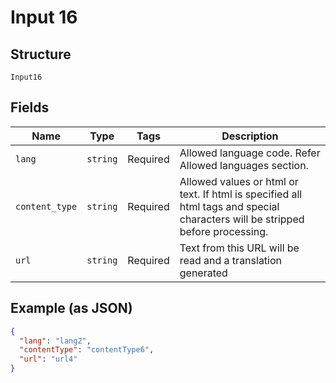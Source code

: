 
# Input 16

## Structure

`Input16`

## Fields

| Name | Type | Tags | Description |
|  --- | --- | --- | --- |
| `lang` | `string` | Required | Allowed language code. Refer Allowed languages section. |
| `content_type` | `string` | Required | Allowed values or html or text. If html is specified all html tags and special characters will be stripped before processing. |
| `url` | `string` | Required | Text from this URL will be read and a translation generated |

## Example (as JSON)

```json
{
  "lang": "lang2",
  "contentType": "contentType6",
  "url": "url4"
}
```


